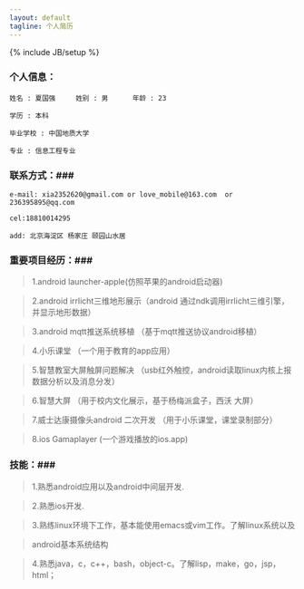 ```yaml
---
layout: default
tagline: 个人简历
---
```

{% include JB/setup %}

### 个人信息： ###

    姓名 : 夏国强     姓别 : 男      年龄 : 23

    学历 : 本科

    毕业学校 : 中国地质大学

    专业 : 信息工程专业




### 联系方式：###

    e-mail: xia2352620@gmail.com or love_mobile@163.com  or 236395895@qq.com

    cel:18810014295

    add: 北京海淀区 杨家庄 颐园山水居

### 重要项目经历：###

>1.android launcher-apple(仿照苹果的android启动器)

>2.android irrlicht三维地形展示（android 通过ndk调用irrlicht三维引擎，并显示地形数据）

>3.android mqtt推送系统移植 （基于mqtt推送协议android移植）

>4.小乐课堂     （一个用于教育的app应用）

>5.智慧教室大屏触屏问题解决     （usb红外触控，android读取linux内核上报数据分析以及消息分发）

>6.智慧大屏                  （用于校内文化展示，基于杨梅派盒子，西沃
>大屏）

>7.威士达康摄像头android 二次开发  （用于小乐课堂，课堂录制部分）

>8.ios Gamaplayer                (一个游戏播放的ios.app)

### 技能：###

>1.熟悉android应用以及android中间层开发.

>2.熟悉ios开发.

>3.熟练linux环境下工作，基本能使用emacs或vim工作。了解linux系统以及

>android基本系统结构

>4.熟悉java，c，c++，bash，object-c。了解lisp，make，go，jsp，html；

